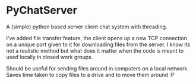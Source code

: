 # PyChatServer
A (simple) python based server client chat system with threading. 

I've added file transfer feature, the client opens up a new TCP connection on a unique port given to it for downloading files from the server. 
I know its not a realistic method but what does it matter when the code is meant to used locally in closed work groups.

Should be useful for sending files around in computers on a local network. Saves time taken to copy files to a drive and to move them around :P
